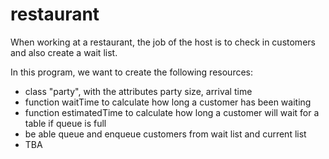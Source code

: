 # restaurant

When working at a restaurant, the job of the host is to check in customers and also create a wait list. 

In this program, we want to create the following resources:
  - class "party", with the attributes party size, arrival time
  - function waitTime to calculate how long a customer has been waiting
  - function estimatedTime to calculate how long a customer will wait for a table if queue is full
  - be able queue and enqueue customers from wait list and current list
  - TBA

